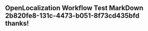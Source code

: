 <properties
ms.topic="hero-topic"
ms.test1="hero-topic"
ms.test2="test"/>

## OpenLocalization Workflow Test MarkDown 2b820fe8-131c-4473-b051-8f73cd435bfd thanks!
